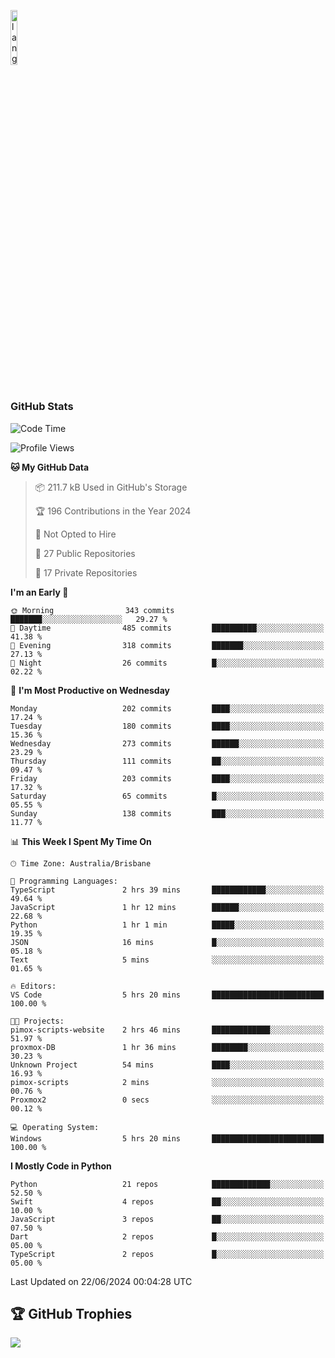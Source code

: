 <p align="left"><img width=15%" src="https://github.com/alansmathew/alansmathew/raw/master/lang.gif" alt="lang image here" /></p>

# <h3 align="left">GitHub Stats</h3>

<!--START_SECTION:waka-->
![Code Time](http://img.shields.io/badge/Code%20Time-432%20hrs%202%20mins-blue)

![Profile Views](http://img.shields.io/badge/Profile%20Views-0-blue)

**🐱 My GitHub Data** 

> 📦 211.7 kB Used in GitHub's Storage 
 > 
> 🏆 196 Contributions in the Year 2024
 > 
> 🚫 Not Opted to Hire
 > 
> 📜 27 Public Repositories 
 > 
> 🔑 17 Private Repositories 
 > 
**I'm an Early 🐤** 

```text
🌞 Morning                343 commits         ███████░░░░░░░░░░░░░░░░░░   29.27 % 
🌆 Daytime                485 commits         ██████████░░░░░░░░░░░░░░░   41.38 % 
🌃 Evening                318 commits         ███████░░░░░░░░░░░░░░░░░░   27.13 % 
🌙 Night                  26 commits          █░░░░░░░░░░░░░░░░░░░░░░░░   02.22 % 
```
📅 **I'm Most Productive on Wednesday** 

```text
Monday                   202 commits         ████░░░░░░░░░░░░░░░░░░░░░   17.24 % 
Tuesday                  180 commits         ████░░░░░░░░░░░░░░░░░░░░░   15.36 % 
Wednesday                273 commits         ██████░░░░░░░░░░░░░░░░░░░   23.29 % 
Thursday                 111 commits         ██░░░░░░░░░░░░░░░░░░░░░░░   09.47 % 
Friday                   203 commits         ████░░░░░░░░░░░░░░░░░░░░░   17.32 % 
Saturday                 65 commits          █░░░░░░░░░░░░░░░░░░░░░░░░   05.55 % 
Sunday                   138 commits         ███░░░░░░░░░░░░░░░░░░░░░░   11.77 % 
```


📊 **This Week I Spent My Time On** 

```text
🕑︎ Time Zone: Australia/Brisbane

💬 Programming Languages: 
TypeScript               2 hrs 39 mins       ████████████░░░░░░░░░░░░░   49.64 % 
JavaScript               1 hr 12 mins        ██████░░░░░░░░░░░░░░░░░░░   22.68 % 
Python                   1 hr 1 min          █████░░░░░░░░░░░░░░░░░░░░   19.35 % 
JSON                     16 mins             █░░░░░░░░░░░░░░░░░░░░░░░░   05.18 % 
Text                     5 mins              ░░░░░░░░░░░░░░░░░░░░░░░░░   01.65 % 

🔥 Editors: 
VS Code                  5 hrs 20 mins       █████████████████████████   100.00 % 

🐱‍💻 Projects: 
pimox-scripts-website    2 hrs 46 mins       █████████████░░░░░░░░░░░░   51.97 % 
proxmox-DB               1 hr 36 mins        ████████░░░░░░░░░░░░░░░░░   30.23 % 
Unknown Project          54 mins             ████░░░░░░░░░░░░░░░░░░░░░   16.93 % 
pimox-scripts            2 mins              ░░░░░░░░░░░░░░░░░░░░░░░░░   00.76 % 
Proxmox2                 0 secs              ░░░░░░░░░░░░░░░░░░░░░░░░░   00.12 % 

💻 Operating System: 
Windows                  5 hrs 20 mins       █████████████████████████   100.00 % 
```

**I Mostly Code in Python** 

```text
Python                   21 repos            █████████████░░░░░░░░░░░░   52.50 % 
Swift                    4 repos             ██░░░░░░░░░░░░░░░░░░░░░░░   10.00 % 
JavaScript               3 repos             ██░░░░░░░░░░░░░░░░░░░░░░░   07.50 % 
Dart                     2 repos             █░░░░░░░░░░░░░░░░░░░░░░░░   05.00 % 
TypeScript               2 repos             █░░░░░░░░░░░░░░░░░░░░░░░░   05.00 % 
```




 Last Updated on 22/06/2024 00:04:28 UTC
<!--END_SECTION:waka-->

## 🏆 GitHub Trophies

![](https://github-profile-trophy.vercel.app/?username=samh06&theme=discord&no-frame=true&no-bg=false&margin-w=4)
